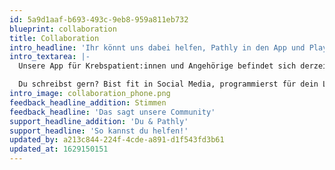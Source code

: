 ```yaml
---
id: 5a9d1aaf-b693-493c-9eb8-959a811eb732
blueprint: collaboration
title: Collaboration
intro_headline: 'Ihr könnt uns dabei helfen, Pathly in den App und Play Store zu bringen!'
intro_textarea: |-
  Unsere App für Krebspatient:innen und Angehörige befindet sich derzeit noch in der Entstehungsphase, weshalb wir stets auf der Suche nach Unterstützer:innen und neuen Impressionen sind.

  Du schreibst gern? Bist fit in Social Media, programmierst für dein Leben gerne, kennst dich mit Finanzierungs-Modellen für gemeinnützige Organisationen aus oder hast Bock uns zu sponsern?  Wir freuen uns über jede Art der Unterstützung.
intro_image: collaboration_phone.png
feedback_headline_addition: Stimmen
feedback_headline: 'Das sagt unsere Community'
support_headline_addition: 'Du & Pathly'
support_headline: 'So kannst du helfen!'
updated_by: a213c844-224f-4cde-a891-d1f543fd3b61
updated_at: 1629150151
---
```

